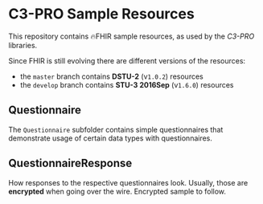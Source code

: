 C3-PRO Sample Resources
=======================

This repository contains 🔥FHIR sample resources, as used by the _C3-PRO_ libraries.

Since FHIR is still evolving there are different versions of the resources:

- the `master` branch contains **DSTU-2** (v`1.0.2`) resources
- the `develop` branch contains **STU-3 2016Sep** (v`1.6.0`) resources

Questionnaire
-------------

The `Questionnaire` subfolder contains simple questionnaires that demonstrate usage of certain data types with questionnaires.

QuestionnaireResponse
---------------------

How responses to the respective questionnaires look.
Usually, those are **encrypted** when going over the wire.
Encrypted sample to follow.
